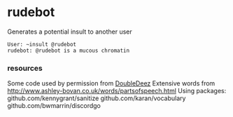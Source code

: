 # rudebot
Generates a potential insult to another user 
```
User: ~insult @rudebot
rudebot: @rudebot is a mucous chromatin
```

### resources
Some code used by permission from [DoubleDeez](https://github.com/DoubleDeez/discord-bots) 
Extensive words from http://www.ashley-bovan.co.uk/words/partsofspeech.html
Using packages:
github.com/kennygrant/sanitize
github.com/karan/vocabulary
github.com/bwmarrin/discordgo
